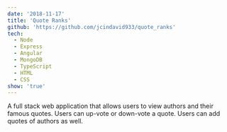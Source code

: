 ```yaml
---
date: '2018-11-17'
title: 'Quote Ranks'
github: 'https://github.com/jcindavid933/quote_ranks'
tech:
  - Node
  - Express
  - Angular
  - MongoDB
  - TypeScript
  - HTML
  - CSS
show: 'true'
---
```


A full stack web application that allows users to view authors and their famous quotes. Users can up-vote or down-vote a quote. Users can add quotes of authors as well.
